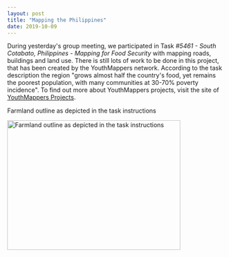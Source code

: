 ```yaml
---
layout: post
title: "Mapping the Philippines"
date: 2019-10-09
---
```


During yesterday's group meeting, we participated in Task *#5461 - South Cotabato, Philippines - Mapping for Food Security* with mapping roads, buildings and land use. 
There is still lots of work to be done in this project, that has been created by the YouthMappers network. According to the task description the region "grows almost half the country's food, yet remains the poorest population, with many communities at 30-70% poverty incidence". To find out more about YouthMappers projects, visit the site of [YouthMappers Projects](https://www.youthmappers.org/projects).


Farmland outline as depicted in the task instructions

<img src="https://i.postimg.cc/SNQVXvKX/farmland-outlined.png"
     alt="Farmland outline as depicted in the task instructions" title="Farmland in the Philippines" width="400" height="300"/>
